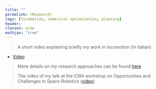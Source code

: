 ```yaml
---
title: ""
permalink: /Research/
tags: [locomotion, numerical optimization, planning]
header:
classes: wide
mathjax: "true"
---
```


>   A short video explaining briefly my work in locomotion (in italian)

-   [Video](https://opentalk.iit.it/vertical-vision-michele-focchi-hyq/)  

>   More details on my research approaches can be found [here](https://www.iit.it/it/web/dynamic-legged-systems/locomotion)   

>   The video of my talk at the ICRA workshop on Opportunities and Challenges in Space Robotics ([video](https://youtu.be/LYoq4_mGvCQ))
